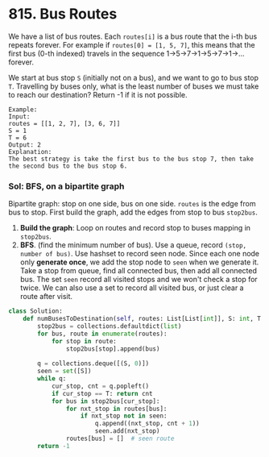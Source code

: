 # 815. Bus Routes

We have a list of bus routes. Each `routes[i]` is a bus route that the i-th bus repeats forever. For example if `routes[0] = [1, 5, 7]`, this means that the first bus \(0-th indexed\) travels in the sequence 1-&gt;5-&gt;7-&gt;1-&gt;5-&gt;7-&gt;1-&gt;... forever.

We start at bus stop `S` \(initially not on a bus\), and we want to go to bus stop `T`. Travelling by buses only, what is the least number of buses we must take to reach our destination? Return -1 if it is not possible.

```text
Example:
Input: 
routes = [[1, 2, 7], [3, 6, 7]]
S = 1
T = 6
Output: 2
Explanation: 
The best strategy is take the first bus to the bus stop 7, then take the second bus to the bus stop 6.
```

### Sol: BFS, on a bipartite graph

Bipartite graph: stop on one side, bus on one side. `routes` is the edge from bus to stop. First build the graph, add the edges from stop to bus `stop2bus`.

1. **Build the graph**: Loop on routes and record stop to buses mapping in `stop2bus`.
2. **BFS**. \(find the minimum number of bus\). Use a queue, record `(stop, number of bus)`.  Use hashset to record seen node.  Since each one node only **generate once**, we add the stop node to `seen` when we generate it.  Take a stop from queue, find all connected bus, then add all connected bus. The set `seen` record all visited stops and we won't check a stop for twice. We can also use a set to record all visited bus, or just clear a route after visit.

```python
class Solution:
    def numBusesToDestination(self, routes: List[List[int]], S: int, T: int) -> int:
        stop2bus = collections.defaultdict(list)
        for bus, route in enumerate(routes):
            for stop in route:
                stop2bus[stop].append(bus)
                
        q = collections.deque([(S, 0)])
        seen = set([S])
        while q:
            cur_stop, cnt = q.popleft()
            if cur_stop == T: return cnt
            for bus in stop2bus[cur_stop]:
                for nxt_stop in routes[bus]:
                    if nxt_stop not in seen:
                        q.append((nxt_stop, cnt + 1))
                        seen.add(nxt_stop)
                routes[bus] = []  # seen route
        return -1
```

